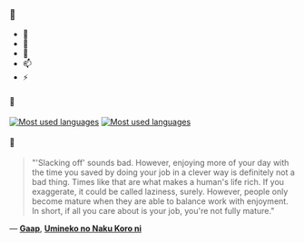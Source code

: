 ### 👋

- 🔭
- 🌱
- 💬
- 📫
- ⚡

#### 🧏

[![Most used languages](https://github-readme-stats-aynah.vercel.app/api/top-langs/?username=aynh&theme=solarized-dark&langs_count=6&layout=compact&hide_title=true)](https://github.com/anuraghazra/github-readme-stats#gh-dark-mode-only)
[![Most used languages](https://github-readme-stats-aynah.vercel.app/api/top-langs/?username=aynh&theme=solarized-light&langs_count=6&layout=compact&hide_title=true)](https://github.com/anuraghazra/github-readme-stats#gh-light-mode-only)

#### 💬

> "'Slacking off' sounds bad. However, enjoying more of your day with the time you saved by doing your job in a clever way is definitely not a bad thing. Times like that are what makes a human's life rich. If you exaggerate, it could be called laziness, surely. However, people only become mature when they are able to balance work with enjoyment. In short, if all you care about is your job, you're not fully mature."

&mdash; [**Gaap**](https://myanimelist.net/character.php?q=Gaap&cat=character), [**Umineko no Naku Koro ni**](https://myanimelist.net/search/all?q=Umineko%20no%20Naku%20Koro%20ni&cat=all)
